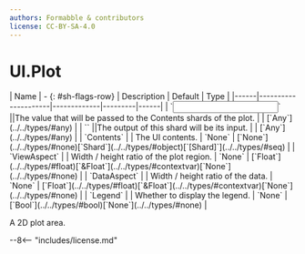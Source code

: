 ```yaml
---
authors: Formabble & contributors
license: CC-BY-SA-4.0
---
```



# UI.Plot

<div class="sh-parameters" markdown="1">
| Name | - {: #sh-flags-row} | Description | Default | Type |
|------|---------------------|-------------|---------|------|
| `<input>` ||The value that will be passed to the Contents shards of the plot. | | [`Any`](../../types/#any) |
| `<output>` ||The output of this shard will be its input. | | [`Any`](../../types/#any) |
| `Contents` |  | The UI contents. | `None` | [`None`](../../types/#none)[`Shard`](../../types/#object)[`[Shard]`](../../types/#seq) |
| `ViewAspect` |  | Width / height ratio of the plot region. | `None` | [`Float`](../../types/#float)[`&Float`](../../types/#contextvar)[`None`](../../types/#none) |
| `DataAspect` |  | Width / height ratio of the data. | `None` | [`Float`](../../types/#float)[`&Float`](../../types/#contextvar)[`None`](../../types/#none) |
| `Legend` |  | Whether to display the legend. | `None` | [`Bool`](../../types/#bool)[`None`](../../types/#none) |

</div>

A 2D plot area.

--8<-- "includes/license.md"

